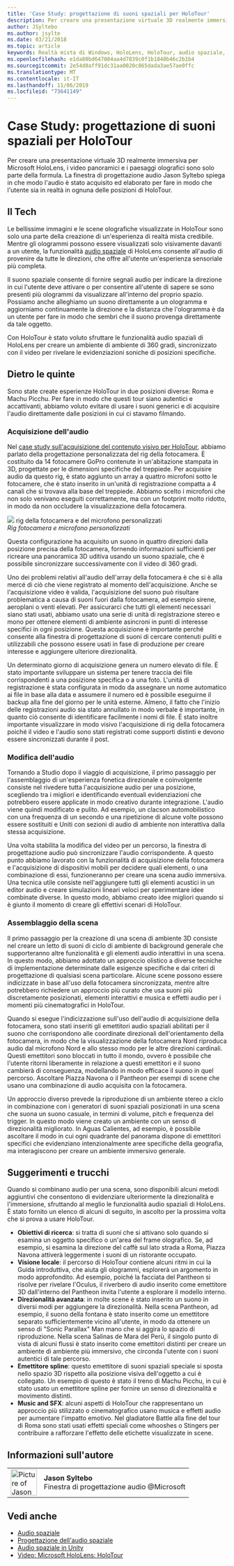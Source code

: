 ```yaml
---
title: 'Case Study: progettazione di suoni spaziali per HoloTour'
description: Per creare una presentazione virtuale 3D realmente immersiva per Microsoft HoloLens, i video panoramici e i paesaggi olografici sono solo parte della formula.
author: JSyltebo
ms.author: jsylte
ms.date: 03/21/2018
ms.topic: article
keywords: Realtà mista di Windows, HoloLens, HoloTour, audio spaziale, case study
ms.openlocfilehash: e1da80bd647084aa4d7839c0f1b1848b46c2b1b4
ms.sourcegitcommit: 2e54d0aff91dc31aa0020c865dada3ae57ae0ffc
ms.translationtype: MT
ms.contentlocale: it-IT
ms.lasthandoff: 11/06/2019
ms.locfileid: "73641149"
---
```

# <a name="case-study---spatial-sound-design-for-holotour"></a>Case Study: progettazione di suoni spaziali per HoloTour

Per creare una presentazione virtuale 3D realmente immersiva per Microsoft HoloLens, i video panoramici e i paesaggi olografici sono solo parte della formula. La finestra di progettazione audio Jason Syltebo spiega in che modo l'audio è stato acquisito ed elaborato per fare in modo che l'utente sia in realtà in ognuna delle posizioni di HoloTour.

## <a name="the-tech"></a>Il Tech

Le bellissime immagini e le scene olografiche visualizzate in HoloTour sono solo una parte della creazione di un'esperienza di realtà mista credibile. Mentre gli ologrammi possono essere visualizzati solo visivamente davanti a un utente, la funzionalità [audio spaziale](spatial-sound.md) di HoloLens consente all'audio di provenire da tutte le direzioni, che offre all'utente un'esperienza sensoriale più completa.

Il suono spaziale consente di fornire segnali audio per indicare la direzione in cui l'utente deve attivare o per consentire all'utente di sapere se sono presenti più ologrammi da visualizzare all'interno del proprio spazio. Possiamo anche alleghiamo un suono direttamente a un ologramma e aggiorniamo continuamente la direzione e la distanza che l'ologramma è da un utente per fare in modo che sembri che il suono provenga direttamente da tale oggetto.

Con HoloTour è stato voluto sfruttare le funzionalità audio spaziali di HoloLens per creare un ambiente di ambiente di 360 gradi, sincronizzato con il video per rivelare le evidenziazioni soniche di posizioni specifiche.

## <a name="behind-the-scenes"></a>Dietro le quinte

Sono state create esperienze HoloTour in due posizioni diverse: Roma e Machu Picchu. Per fare in modo che questi tour siano autentici e accattivanti, abbiamo voluto evitare di usare i suoni generici e di acquisire l'audio direttamente dalle posizioni in cui ci stavamo filmando.

### <a name="capturing-the-audio"></a>Acquisizione dell'audio

Nel [case study sull'acquisizione del contenuto visivo per HoloTour](case-study-capturing-and-creating-content-for-holotour.md), abbiamo parlato della progettazione personalizzata del rig della fotocamera. È costituito da 14 fotocamere GoPro contenute in un'abitazione stampata in 3D, progettate per le dimensioni specifiche del treppiede. Per acquisire audio da questo rig, è stato aggiunto un array a quattro microfoni sotto le fotocamere, che è stato inserito in un'unità di registrazione compatta a 4 canali che si trovava alla base del treppiede. Abbiamo scelto i microfoni che non solo venivano eseguiti correttamente, ma con un footprint molto ridotto, in modo da non occludere la visualizzazione della fotocamera.

![](images/camera-rig-microphones-300px.png) rig della fotocamera e del microfono personalizzati<br>
*Rig fotocamera e microfono personalizzati*

Questa configurazione ha acquisito un suono in quattro direzioni dalla posizione precisa della fotocamera, fornendo informazioni sufficienti per ricreare una panoramica 3D uditiva usando un suono spaziale, che è possibile sincronizzare successivamente con il video di 360 gradi.

Uno dei problemi relativi all'audio dell'array della fotocamera è che si è alla mercé di ciò che viene registrato al momento dell'acquisizione. Anche se l'acquisizione video è valida, l'acquisizione del suono può risultare problematica a causa di suoni fuori dalla fotocamera, ad esempio sirene, aeroplani o venti elevati. Per assicurarci che tutti gli elementi necessari siano stati usati, abbiamo usato una serie di unità di registrazione stereo e mono per ottenere elementi di ambiente asincroni in punti di interesse specifici in ogni posizione. Questa acquisizione è importante perché consente alla finestra di progettazione di suoni di cercare contenuti puliti e utilizzabili che possono essere usati in fase di produzione per creare interesse e aggiungere ulteriore direzionalità.

Un determinato giorno di acquisizione genera un numero elevato di file. È stato importante sviluppare un sistema per tenere traccia dei file corrispondenti a una posizione specifica o a una foto. L'unità di registrazione è stata configurata in modo da assegnare un nome automatico ai file in base alla data e assumere il numero ed è possibile eseguirne il backup alla fine del giorno per le unità esterne. Almeno, il fatto che l'inizio delle registrazioni audio sia stato annullato in modo verbale è importante, in quanto ciò consente di identificare facilmente i nomi di file. È stato inoltre importante visualizzare in modo visivo l'acquisizione di rig della fotocamera poiché il video e l'audio sono stati registrati come supporti distinti e devono essere sincronizzati durante il post.

### <a name="editing-the-audio"></a>Modifica dell'audio

Tornando a Studio dopo il viaggio di acquisizione, il primo passaggio per l'assemblaggio di un'esperienza fonetica direzionale e coinvolgente consiste nel rivedere tutta l'acquisizione audio per una posizione, scegliendo tra i migliori e identificando eventuali evidenziazioni che potrebbero essere applicate in modo creativo durante integrazione. L'audio viene quindi modificato e pulito. Ad esempio, un clacson automobilistico con una frequenza di un secondo e una ripetizione di alcune volte possono essere sostituiti e Uniti con sezioni di audio di ambiente non interattiva dalla stessa acquisizione.

Una volta stabilita la modifica del video per un percorso, la finestra di progettazione audio può sincronizzare l'audio corrispondente. A questo punto abbiamo lavorato con la funzionalità di acquisizione della fotocamera e l'acquisizione di dispositivi mobili per decidere quali elementi, o una combinazione di essi, funzioneranno per creare una scena audio immersiva. Una tecnica utile consiste nell'aggiungere tutti gli elementi acustici in un editor audio e creare simulazioni lineari veloci per sperimentare idee combinate diverse. In questo modo, abbiamo creato idee migliori quando si è giunto il momento di creare gli effettivi scenari di HoloTour.

### <a name="assembling-the-scene"></a>Assemblaggio della scena

Il primo passaggio per la creazione di una scena di ambiente 3D consiste nel creare un letto di suoni di ciclo di ambiente di background generale che supporteranno altre funzionalità e gli elementi audio interattivi in una scena. In questo modo, abbiamo adottato un approccio olistico a diverse tecniche di implementazione determinate dalle esigenze specifiche e dai criteri di progettazione di qualsiasi scena particolare. Alcune scene possono essere indicizzate in base all'uso della fotocamera sincronizzata, mentre altre potrebbero richiedere un approccio più curato che usa suoni più discretamente posizionati, elementi interattivi e musica e effetti audio per i momenti più cinematografici in HoloTour.

Quando si esegue l'indicizzazione sull'uso dell'audio di acquisizione della fotocamera, sono stati inseriti gli emettitori audio spaziali abilitati per il suono che corrispondono alle coordinate direzionali dell'orientamento della fotocamera, in modo che la visualizzazione della fotocamera Nord riproduca audio dal microfono Nord e allo stesso modo per le altre direzioni cardinali. Questi emettitori sono bloccati in tutto il mondo, ovvero è possibile che l'utente ritorni liberamente in relazione a questi emettitori e il suono cambierà di conseguenza, modellando in modo efficace il suono in quel percorso. Ascoltare Piazza Navona o il Pantheon per esempi di scene che usano una combinazione di audio acquisita con la fotocamera.

Un approccio diverso prevede la riproduzione di un ambiente stereo a ciclo in combinazione con i generatori di suoni spaziali posizionati in una scena che suona un suono casuale, in termini di volume, pitch e frequenza del trigger. In questo modo viene creato un ambiente con un senso di direzionalità migliorato. In Aguas Calientes, ad esempio, è possibile ascoltare il modo in cui ogni quadrante del panorama dispone di emettitori specifici che evidenziano intenzionalmente aree specifiche della geografia, ma interagiscono per creare un ambiente immersivo generale.

## <a name="tips-and-tricks"></a>Suggerimenti e trucchi

Quando si combinano audio per una scena, sono disponibili alcuni metodi aggiuntivi che consentono di evidenziare ulteriormente la direzionalità e l'immersione, sfruttando al meglio le funzionalità audio spaziali di HoloLens. È stato fornito un elenco di alcuni di seguito, in ascolto per la prossima volta che si prova a usare HoloTour.
* **Obiettivi di ricerca**: si tratta di suoni che si attivano solo quando si esamina un oggetto specifico o un'area del frame olografico. Se, ad esempio, si esamina la direzione del caffè sul lato strada a Roma, Piazza Navona attiverà leggermente i suoni di un ristorante occupato.
* **Visione locale**: il percorso di HoloTour contiene alcuni ritmi in cui la Guida introduttiva, che aiuta gli ologrammi, esplorerà un argomento in modo approfondito. Ad esempio, poiché la facciata del Pantheon si risolve per rivelare l'Oculus, il riverbero di audio inserito come emettitore 3D dall'interno del Pantheon invita l'utente a esplorare il modello interno.
* **Direzionalità avanzata**: in molte scene è stato inserito un suono in diversi modi per aggiungere la direzionalità. Nella scena Pantheon, ad esempio, il suono della fontana è stato inserito come un emettitore separato sufficientemente vicino all'utente, in modo da ottenere un senso di "Sonic Parallax" Man mano che si aggira lo spazio di riproduzione. Nella scena Salinas de Mara del Perù, il singolo punto di vista di alcuni flussi è stato inserito come emettitori distinti per creare un ambiente di ambiente più immersivo, che circonda l'utente con i suoni autentici di tale percorso.
* **Emettitore spline**: questo emettitore di suoni spaziali speciale si sposta nello spazio 3D rispetto alla posizione visiva dell'oggetto a cui è collegato. Un esempio di questo è stato il treno di Machu Picchu, in cui è stato usato un emettitore spline per fornire un senso di direzionalità e movimento distinti.
* **Music and SFX**: alcuni aspetti di HoloTour che rappresentano un approccio più stilizzato o cinematografico usano musica e effetti audio per aumentare l'impatto emotivo. Nel gladiatore Battle alla fine del tour di Roma sono stati usati effetti speciali come whooshes o Stingers per contribuire a rafforzare l'effetto delle etichette visualizzate in scene.

## <a name="about-the-author"></a>Informazioni sull'autore

<table style="border-collapse:collapse">
<tr>
<td style="border-style: none" width="60px"><img alt="Picture of Jason Syltebo" width="60" height="60" src="images/syltebo.png"></td>
<td style="border-style: none"><b>Jason Syltebo</b><br>Finestra di progettazione audio @Microsoft</td>
</tr>
</table>

## <a name="see-also"></a>Vedi anche
* [Audio spaziale](spatial-sound.md)
* [Progettazione dell'audio spaziale](spatial-sound-design.md)
* [Audio spaziale in Unity](spatial-sound-in-unity.md)
* [Video: Microsoft HoloLens: HoloTour](https://www.youtube.com/watch?v=pLd9WPlaMpY)

 
